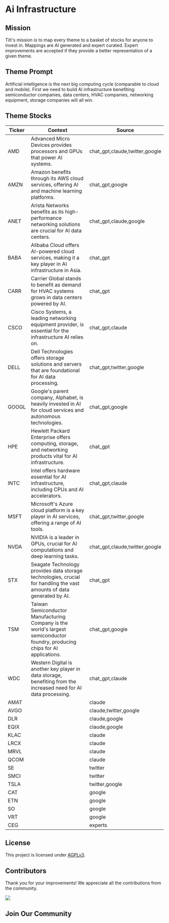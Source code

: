 <!--[[[cog
import cog
import json
with open('config.json') as file:
  config = json.load(file)
  cog.outl(f"# {config['name'].title()}")
]]]-->
# Ai Infrastructure
<!--//[[[end]]]-->

## Mission

Tilt's mission is to map every theme to a basket of stocks for anyone to invest in. Mappings are AI generated and expert curated.
Expert improvements are accepted if they provide a better representation of a given theme.

## Theme Prompt
<!--[[[cog
import cog
import json
with open('config.json') as file:
  config = json.load(file)
  cog.outl(config['prompt'])
]]]-->
Artificial intelligence is the next big computing cycle (comparable to cloud and mobile). First we need to build AI infrastructure benefiting: semiconductor companies, data centers, HVAC companies, networking equipment, storage companies will all win.
<!--[[[end]]]-->

## Theme Stocks

<!--[[[cog
import cog
import csv
import json

with open('context.json') as file:
  contexts = json.load(file)

def _get_context_str_for_ticker(ticker):
  try:
    context = contexts[ticker]
    context_str = context['chat_gpt'] or context['claude'] or ""
  except KeyError:
    context_str = ""

  return context_str

cog.outl("| Ticker  | Context | Source |")
cog.outl("| ------- | ---- | ---- |")

with open('theme.csv') as file:
  reader = csv.reader(file)
  next(reader) # skip the header
  for row in reader:
    context_str = _get_context_str_for_ticker(row[0])
    cog.outl(f"| {row[0]} | {context_str} | {row[1]} |")
]]]-->
| Ticker  | Context | Source |
| ------- | ---- | ---- |
| AMD | Advanced Micro Devices provides processors and GPUs that power AI systems. | chat_gpt,claude,twitter,google |
| AMZN | Amazon benefits through its AWS cloud services, offering AI and machine learning platforms. | chat_gpt,google |
| ANET | Arista Networks benefits as its high-performance networking solutions are crucial for AI data centers. | chat_gpt,claude,google |
| BABA | Alibaba Cloud offers AI-powered cloud services, making it a key player in AI infrastructure in Asia. | chat_gpt |
| CARR | Carrier Global stands to benefit as demand for HVAC systems grows in data centers powered by AI. | chat_gpt |
| CSCO | Cisco Systems, a leading networking equipment provider, is essential for the infrastructure AI relies on. | chat_gpt,claude |
| DELL | Dell Technologies offers storage solutions and servers that are foundational for AI data processing. | chat_gpt,twitter,google |
| GOOGL | Google's parent company, Alphabet, is heavily invested in AI for cloud services and autonomous technologies. | chat_gpt,google |
| HPE | Hewlett Packard Enterprise offers computing, storage, and networking products vital for AI infrastructure. | chat_gpt |
| INTC | Intel offers hardware essential for AI infrastructure, including CPUs and AI accelerators. | chat_gpt,claude |
| MSFT | Microsoft's Azure cloud platform is a key player in AI services, offering a range of AI tools. | chat_gpt,twitter,google |
| NVDA | NVIDIA is a leader in GPUs, crucial for AI computations and deep learning tasks. | chat_gpt,claude,twitter,google |
| STX | Seagate Technology provides data storage technologies, crucial for handling the vast amounts of data generated by AI. | chat_gpt |
| TSM | Taiwan Semiconductor Manufacturing Company is the world's largest semiconductor foundry, producing chips for AI applications. | chat_gpt,google |
| WDC | Western Digital is another key player in data storage, benefiting from the increased need for AI data processing. | chat_gpt,claude |
| AMAT |  | claude |
| AVGO |  | claude,twitter,google |
| DLR |  | claude,google |
| EQIX |  | claude,google |
| KLAC |  | claude |
| LRCX |  | claude |
| MRVL |  | claude |
| QCOM |  | claude |
| SE |  | twitter |
| SMCI |  | twitter |
| TSLA |  | twitter,google |
| CAT |  | google |
| ETN |  | google |
| SO |  | google |
| VRT |  | google |
| CEG |  | experts |
<!--[[[end]]]-->

## License

<p>
This project is licensed under <a href="./LICENSE">AGPLv3</a>.
</p>


## Contributors

Thank you for your improvements! We appreciate all the contributions from the community.

<!--[[[cog
import cog
import json
with open('config.json') as file:
  config = json.load(file)
  repo = config['github_repo'].lower()
  cog.outl(f'<a href="https://github.com/gettilt/{repo}/graphs/contributors">')
  cog.outl(f'  <img src="https://contrib.rocks/image?repo=gettilt/{repo}" />')
  cog.outl('</a>')
]]]-->
<a href="https://github.com/gettilt/ai-infrastructure/graphs/contributors">
  <img src="https://contrib.rocks/image?repo=gettilt/ai-infrastructure" />
</a>
<!--[[[end]]]-->

## Join Our Community

<a href="https://discord.gg/4vYMhRpaMY" target="_blank">
<img src="https://discord.com/api/guilds/1179775688421683220/widget.png?style=banner3" alt="">
</a>
